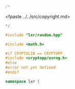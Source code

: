 ```cpp
/*
````
<fpaste ../../src/copyright.md>
```cpp
*/

#include "lxr/random.hpp"

#include <math.h>

#if CRYPTOLIB == CRYPTOPP
#include <cryptopp/osrng.h>
#else
#error not yet defined
#endif

namespace lxr {

````
